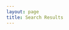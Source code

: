 ```yaml
---
layout: page
title: Search Results
---
```

<!-- List where search results will be rendered -->
<ul id="search-results"></ul>

<script>
  // Template to generate the JSON to search
  window.store = {
    {% for post in site.posts %}
      "{{ post.url | slugify }}": {
        "title": "{{ post.title | xml_escape }}",
        "author": "{{ post.author | xml_escape }}",
        "category": "{{ post.category | xml_escape }}",
        "content": {{ post.content | strip_html | strip_newlines | jsonify }},
        "url": "{{ post.url | xml_escape }}"
      }
      {% unless forloop.last %},{% endunless %}
    {% endfor %}
  };
</script>

<!-- Import lunr.js from unpkg.com -->
<script src="https://unpkg.com/lunr/lunr.js"></script>
<!-- Custom search script which we will create below -->
<script src="/js/search.js"></script>
